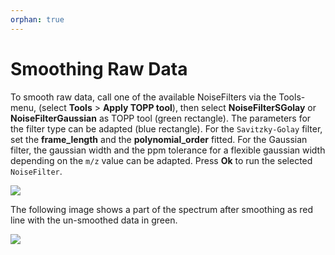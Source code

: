 ```yaml
---
orphan: true
---
```

Smoothing Raw Data
==================

To smooth raw data, call one of the available NoiseFilters via the Tools-menu, (select **Tools** > **Apply TOPP tool**), then select **NoiseFilterSGolay** or **NoiseFilterGaussian** as TOPP tool (green rectangle). The parameters for the filter type can be adapted (blue rectangle). For the `Savitzky-Golay` filter, set the **frame_length** and the **polynomial_order** fitted.
For the Gaussian filter, the gaussian width and the ppm tolerance for a flexible gaussian width depending on the `m/z`
value can be adapted. Press **Ok** to run the selected `NoiseFilter`.

![](/_images/tutorials/topp/TOPPView_tools_noisefilter.png)

The following image shows a part of the spectrum after smoothing as red line with the un-smoothed data in green.

![](/_images/tutorials/topp/TOPPView_tools_noisefilter_filtered.png)
